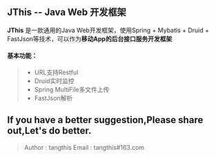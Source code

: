 JThis -- Java Web 开发框架
------

**JThis** 是一款通用的Java Web开发框架，使用Spring + Mybatis + Druid + FastJson等技术，可以作为**移动App的后台接口服务开发框架**


#### 基本功能：
> * URL支持Restful
> * Druid实时监控
> * Spring MultiFile多文件上传
> * FastJson解析



## If you have a better suggestion,Please share out,Let's do better.
> Author : tangthis
> Email : tangthis#163.com
